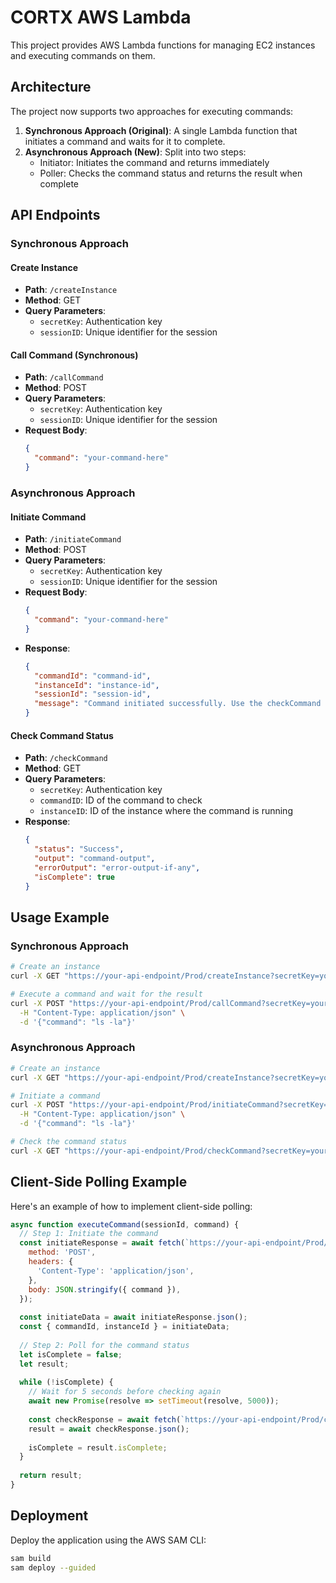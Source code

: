 # CORTX AWS Lambda

This project provides AWS Lambda functions for managing EC2 instances and executing commands on them.

## Architecture

The project now supports two approaches for executing commands:

1. **Synchronous Approach (Original)**: A single Lambda function that initiates a command and waits for it to complete.
2. **Asynchronous Approach (New)**: Split into two steps:
   - Initiator: Initiates the command and returns immediately
   - Poller: Checks the command status and returns the result when complete

## API Endpoints

### Synchronous Approach

#### Create Instance
- **Path**: `/createInstance`
- **Method**: GET
- **Query Parameters**:
  - `secretKey`: Authentication key
  - `sessionID`: Unique identifier for the session

#### Call Command (Synchronous)
- **Path**: `/callCommand`
- **Method**: POST
- **Query Parameters**:
  - `secretKey`: Authentication key
  - `sessionID`: Unique identifier for the session
- **Request Body**:
  ```json
  {
    "command": "your-command-here"
  }
  ```

### Asynchronous Approach

#### Initiate Command
- **Path**: `/initiateCommand`
- **Method**: POST
- **Query Parameters**:
  - `secretKey`: Authentication key
  - `sessionID`: Unique identifier for the session
- **Request Body**:
  ```json
  {
    "command": "your-command-here"
  }
  ```
- **Response**:
  ```json
  {
    "commandId": "command-id",
    "instanceId": "instance-id",
    "sessionId": "session-id",
    "message": "Command initiated successfully. Use the checkCommand endpoint to get results."
  }
  ```

#### Check Command Status
- **Path**: `/checkCommand`
- **Method**: GET
- **Query Parameters**:
  - `secretKey`: Authentication key
  - `commandID`: ID of the command to check
  - `instanceID`: ID of the instance where the command is running
- **Response**:
  ```json
  {
    "status": "Success",
    "output": "command-output",
    "errorOutput": "error-output-if-any",
    "isComplete": true
  }
  ```

## Usage Example

### Synchronous Approach

```bash
# Create an instance
curl -X GET "https://your-api-endpoint/Prod/createInstance?secretKey=your-secret-key&sessionID=your-session-id"

# Execute a command and wait for the result
curl -X POST "https://your-api-endpoint/Prod/callCommand?secretKey=your-secret-key&sessionID=your-session-id" \
  -H "Content-Type: application/json" \
  -d '{"command": "ls -la"}'
```

### Asynchronous Approach

```bash
# Create an instance
curl -X GET "https://your-api-endpoint/Prod/createInstance?secretKey=your-secret-key&sessionID=your-session-id"

# Initiate a command
curl -X POST "https://your-api-endpoint/Prod/initiateCommand?secretKey=your-secret-key&sessionID=your-session-id" \
  -H "Content-Type: application/json" \
  -d '{"command": "ls -la"}'

# Check the command status
curl -X GET "https://your-api-endpoint/Prod/checkCommand?secretKey=your-secret-key&commandID=command-id&instanceID=instance-id"
```

## Client-Side Polling Example

Here's an example of how to implement client-side polling:

```javascript
async function executeCommand(sessionId, command) {
  // Step 1: Initiate the command
  const initiateResponse = await fetch(`https://your-api-endpoint/Prod/initiateCommand?secretKey=your-secret-key&sessionID=${sessionId}`, {
    method: 'POST',
    headers: {
      'Content-Type': 'application/json',
    },
    body: JSON.stringify({ command }),
  });
  
  const initiateData = await initiateResponse.json();
  const { commandId, instanceId } = initiateData;
  
  // Step 2: Poll for the command status
  let isComplete = false;
  let result;
  
  while (!isComplete) {
    // Wait for 5 seconds before checking again
    await new Promise(resolve => setTimeout(resolve, 5000));
    
    const checkResponse = await fetch(`https://your-api-endpoint/Prod/checkCommand?secretKey=your-secret-key&commandID=${commandId}&instanceID=${instanceId}`);
    result = await checkResponse.json();
    
    isComplete = result.isComplete;
  }
  
  return result;
}
```

## Deployment

Deploy the application using the AWS SAM CLI:

```bash
sam build
sam deploy --guided
```